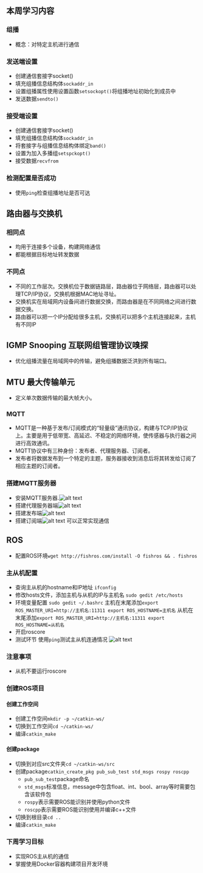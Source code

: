 ## 本周学习内容
### 组播
- 概念：对特定主机进行通信
### 发送端设置
- 创建通信套接字socket()
- 填充组播信息结构体`sockaddr_in`
- 设置组播属性使用设置函数`setsockopt()`将组播地址初始化到成员中
- 发送数据`sendto()`
### 接受端设置
- 创建通信套接字socket()
- 填充组播信息结构体`sockaddr_in`
- 将套接字与组播信息结构体绑定`band()`
- 设置为加入多播组`setspckopt()`
- 接受数据`recvfrom`
### 检测配置是否成功
- 使用`ping`检查组播地址是否可达
## 路由器与交换机
### 相同点
- 均用于连接多个设备，构建网络通信
- 都能根据目标地址转发数据
### 不同点
- 不同的工作层次。交换机位于数据链路层，路由器位于网络层，路由器可以处理TCP/IP协议，交换机根据MAC地址寻址。
- 交换机实在局域网内设备间进行数据交换，而路由器是在不同网络之间进行数据交换。
- 路由器可以把一个IP分配给很多主机，交换机可以把多个主机连接起来，主机有不同IP

## IGMP Snooping 互联网组管理协议嗅探
- 优化组播流量在局域网中的传输，避免组播数据泛洪到所有端口。
## MTU 最大传输单元
- 定义单次数据传输的最大帧大小。
### MQTT
- MQTT是一种基于发布/订阅模式的“轻量级”通讯协议，构建与TCP/IP协议上。主要是用于低带宽、高延迟、不稳定的网络环境，使传感器与执行器之间进行高效通讯。
- MQTT协议中有三种身份：发布者、代理服务器、订阅者。
- 发布者将数据发布到一个特定的主题，服务器接收到消息后将其转发给订阅了相应主题的订阅者。
### 搭建MQTT服务器
- 安装MQTT服务器.![alt text](image.png)
- 搭建代理服务器端![alt text](image-1.png)
- 搭建发布端![alt text](image-2.png)
- 搭建订阅端![alt text](image-3.png)
可以正常实现通信
## ROS
- 配置ROS环境`wget http://fishros.com/install -O fishros && . fishros`
### 主从机配置
- 查询主从机的hostname和IP地址
`ifconfig`
- 修改hosts文件，添加主机与从机的IP与主机名
`sudo gedit /etc/hosts`
- 环境变量配置
`sudo gedit ~/.bashrc`
主机在末尾添加`export ROS_MASTER_URI=http://主机名:11311
export ROS_HOSTNAME=主机名`
从机在末尾添加`export ROS_MASTER_URI=http://主机名:11311
export ROS_HOSTNAME=从机名`
- 开启roscore
- 测试环节
使用`ping`测试主从机连通情况
![alt text](image-4.png)
### 注意事项
- 从机不要运行roscore

### 创建ROS项目
#### 创建工作空间
- 创建工作空间`mkdir -p ~/catkin-ws/`
- 切换到工作空间`cd ~/catkin-ws/`
- 编译`catkin_make`
#### 创建package
- 切换到对应src文件夹`cd ~/catkin-ws/src`
- 创建package`catkin_create_pkg pub_sub_test std_msgs rospy roscpp`
  - `pub_sub_test`package命名
  - `std_msgs`标准信息，message中包含float、int、bool、array等时需要包含该软件包
  - `rospy`表示需要ROS能识别并使用python文件
  - `roscpp`表示需要ROS能识别使用并编译c++文件
- 切换到根目录`cd ..`
- 编译`catkin_make`

### 下周学习目标
- 实现ROS主从机的通信
- 掌握使用Docker容器构建项目开发环境
